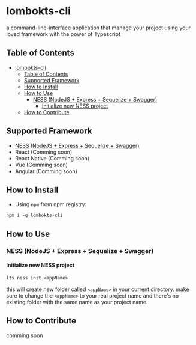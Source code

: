 # lombokts-cli
a command-line-interface application that manage your project using your loved framework with the power of Typescript
## Table of Contents
- [lombokts-cli](#lombokts-cli)
  - [Table of Contents](#table-of-contents)
  - [Supported Framework](#supported-framework)
  - [How to Install](#how-to-install)
  - [How to Use](#how-to-use)
    - [NESS (NodeJS + Express + Sequelize + Swagger)](#ness-nodejs--express--sequelize--swagger)
      - [Initialize new NESS project](#initialize-new-ness-project)
  - [How to Contribute](#how-to-contribute)
## Supported Framework
- [NESS (NodeJS + Express + Sequelize + Swagger)](#ness-nodejs--express--sequelize--swagger)
- React (Comming soon)
- React Native (Comming soon)
- Vue (Comming soon)
- Angular (Comming soon)

## How to Install
- Using `npm` from npm registry:
```
npm i -g lombokts-cli
```
## How to Use
### NESS (NodeJS + Express + Sequelize + Swagger)
#### Initialize new NESS project
```
lts ness init <appName>
```
this will create new folder called `<appName>` in your current directory. make sure to change the `<appName>` to your real project name and there's no existing folder with the same name as your project name.



## How to Contribute
comming soon
